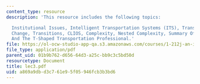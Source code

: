 ```yaml
---
content_type: resource
description: 'This resource includes the following topics:

  Institutional Issues, Intelligent Transportation Systems (ITS), Transportation And
  Change, Transitions, CLIOS, Complexity, Nested Complexity, Summary Of Transitions,
  And The T-Shaped Transportation Professional.'
file: https://ol-ocw-studio-app-qa.s3.amazonaws.com/courses/1-212j-an-introduction-to-intelligent-transportation-systems-spring-2005/a869a9dbd3c761e95f05946fcb3b3bd6_lec3.pdf
file_type: application/pdf
parent_uid: 01b9b762-d656-64d3-a25c-bb9c3c5bd50d
resourcetype: Document
title: lec3.pdf
uid: a869a9db-d3c7-61e9-5f05-946fcb3b3bd6
---
```

